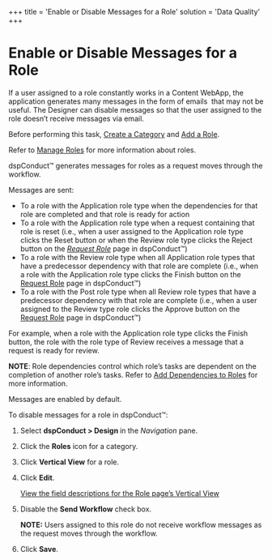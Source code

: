 +++
title = 'Enable or Disable Messages for a Role'
solution = 'Data Quality'
+++

# Enable or Disable Messages for a Role

If a user assigned to a role constantly works in a Content WebApp, the
application generates many messages in the form of emails  that may not
be useful. The Designer can disable messages so that the user assigned
to the role doesn’t receive messages via email.

Before performing this task, [Create a Category](Create_a_Category.htm)
and [Add a Role](Add_a_Role.htm).

Refer to [Manage Roles](Manage_Roles.htm) for more information about
roles.

dspConduct™ generates messages for roles as a request moves through the
workflow.

Messages are sent:

  - To a role with the Application role type when the dependencies for
    that role are completed and that role is ready for action
  - To a role with the Application role type when a request containing
    that role is reset (i.e., when a user assigned to the Application
    role type clicks the Reset button or when the Review role type
    clicks the Reject button on the
    <span style="font-style: italic;">[Request
    Role](../Page_Desc/Request_Role_H.htm)</span> page in dspConduct™)
  - To a role with the Review role type when all Application role types
    that have a predecessor dependency with that role are complete
    (i.e., when a role with the Application role type clicks the Finish
    button on the [Request Role](../Page_Desc/Request_Role_H.htm) page
    in dspConduct™)
  - To a role with the Post role type when all Review role types that
    have a predecessor dependency with that role are complete (i.e.,
    when a user assigned to the Review type role clicks the Approve
    button on the [Request Role](../Page_Desc/Request_Role_H.htm) page
    in dspConduct™)

For example, when a role with the Application role type clicks the
Finish button, the role with the role type of Review receives a message
that a request is ready for review.

<span style="font-weight: bold;">NOTE</span>: Role dependencies control
which role’s tasks are dependent on the completion of another role’s
tasks. Refer to [Add Dependencies to
Roles](Role_Dependencies.htm#Add_Dependencies_to_Roles) for more
information.

Messages are enabled by default.

To disable messages for a role in dspConduct™:

1.  Select <span style="font-weight: bold;">dspConduct \> Design
    </span>in the <span style="font-style: italic;">Navigation</span>
    pane.

2.  Click the <span style="font-weight: bold;">Roles</span> icon for a
    category.

3.  Click <span style="font-weight: bold;">Vertical View</span> for a
    role.

4.  Click <span style="font-weight: bold;">Edit</span>.
    
    [View the field descriptions for the Role page’s Vertical
    View](../Page_Desc/Role_H_dspConduct.htm#Role_V)

5.  Disable the <span style="font-weight: bold;">Send Workflow</span>
    check box.
    
    **NOTE:** Users assigned to this role do not receive workflow
    messages as the request moves through the workflow.

6.  Click <span style="font-weight: bold;">Save</span>.
